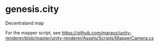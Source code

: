 # genesis.city
Decentraland map

For the mapper script, see https://github.com/maraoz/unity-renderer/blob/master/unity-renderer/Assets/Scripts/MapperCamera.cs
